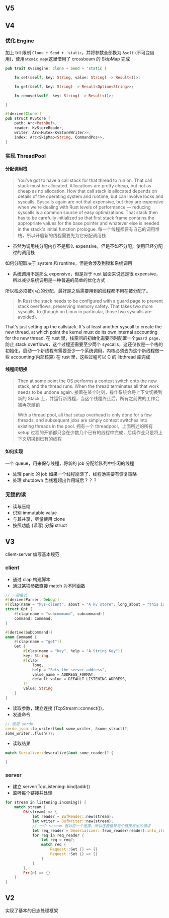 ## V5

## V4

### 优化 Engine

加上 trit 限制 `Clone + Send + 'static`，并将参数全部换为 `&self`
(不可变借用)，使用`atomic map`(这里借用了 crossbeam 的 SkipMap 完成

```rs
pub trait KvsEngine: Clone + Send + 'static {

    fn set(&self, key: String, value: String) -> Result<()>;

    fn get(&self, key: String) -> Result<Option<String>>;

    fn remove(&self, key: String) -> Result<()>;

}

#[derive(Clone)]
pub struct KvStore {
    path: Arc<PathBuf>,
    reader: KvStoreReader,
    writer: Arc<Mutex<KvStoreWriter>>,
    index: Arc<SkipMap<String, CommandPos>>,
}
```

### 实现 ThreadPool

#### 分配调用栈

> You've got to have a call stack for that thread to run on. That call stack
> must be allocated. Allocations are pretty cheap, but not as cheap as no
> allocation. How that call stack is allocated depends on details of the
> operating system and runtime, but can involve locks and syscalls. Syscalls
> again are not that expensive, but they are expensive when we're dealing with
> Rust levels of performance — reducing syscalls is a common source of easy
> optimizations. That stack then has to be carefully initialized so that first
> stack frame contains the appropriate values for the base pointer and whatever
> else is needed in the stack's initial function prologue.
> 每一个线程都要有自己的调用堆栈，所以开启新的线程需要先为它分配调用栈

- 虽然为调用栈分配内存不是那么 expensive，但是不如不分配，使用已经分配过的调用栈

如何分配取决于 system 和 runtime，但是会涉及到锁和系统调用

- 系统调用不是那么 expensive，但是对于 rust 层面来说还是很 expensive，所以减少系统调用是一种普遍的简单的优化方式

所以栈必须被小心的分配，最好是之后需要用到的线程都不用在被分配了。

> In Rust the stack needs to be configured with a guard page to prevent stack
> overflows, preserving memory safety. That takes two more syscalls, to (though
> on Linux in particular, those two syscalls are avoided).

That's just setting up the callstack. It's at least another syscall to create
the new thread, at which point the kernel must do its own internal accounting
for the new thread. 在 rust 里，栈空间的初始化需要同时配置一个`guard page`，防止 stack
overflows，这个过程还需要至少两个 syscalls，这还仅仅是一个栈的初始化，启动一个新线程有需要至少一个系统调用，内核必须去为这个新线程做一些
accounting(内部核算) 在 rust 里，这些过程可以 C 的 libthread 库完成

#### 线程间切换

> Then at some point the OS performs a context switch onto the new stack, and
> the thread runs. When the thread terminates all that work needs to be undone
> again. 接着在某个时刻，操作系统会将上下文切换到新的 Stack 上，并运行新线程，当这个线程终止后，所有之前做的工作会被再次撤销

> With a thread pool, all that setup overhead is only done for a few threads,
> and subsequent jobs are simply context switches into existing threads in the
> pool. 拥有一个 threadpool，上面所述的所有 setup 过程的开销都只会在少数几个已有的线程中完成，后续作业只是将上下文切换到已有的线程

#### 如何实现

一个 queue，用来保存线程，将新的 job 分配给队列中空闲的线程

- 处理 panic 的 job 如果一个线程崩溃了，线程池需要有恢复策略
- 处理 shutdown 当线程超出作用域后？？？

### 无锁的读

- 读与压缩
- 识别 immutable value
- 与其共享，尽量使用 clone
- 按照功能 (读写) 分解 struct

## V3

client-server 编写基本规范

### client

- 通过 clap 构建脚本
- 通过某项参数直接 match 为不同函数

```rust
// 一般格式
#[derive(Parser, Debug)]
#[clap(name = "kvs-client", about = "A kv store", long_about = "this is long about", author, version)]
struct Opt {
    #[clap(name = "subcommand", subcommand)]
    command: Command,
}

#[derive(SubCommand)]
enum Command {
    #[clap(name = "get")]
    Get {
        #[clap(name = "key", help = "A String Key")]
        key: String,
        #[clap(
            long,
            help = "Sets the server address",
            value_name = ADDRESS_FORMAT,
            default_value = DEFAULT_LISTENING_ADDRESS,
        )]
        value: String
    }
}
```

- 读取参数，建立连接 (TcpStream::connect())，
- 发送命令

```rust
// 使用 serde
serde_json::to_writer(&mut some_writer, &some_struct)?;
some_writer,.flush()?;
```

- 读取结果

```rust
match Serialize::deseralize(&mut some_reader)? {

}
```

### server

- 建立 server(TcpListening::bind(addr))
- 监听每个链接并处理

```rust
for stream in listening.incoming() {
    match stream {
        Ok(stream) => {
            let reader = BufReader::new(stream);
            let writer = BufWriter::new(stream);
            // 一个 stream 就对应一个连接，所以还要循环每个链接发出的请求
            let req_reader = Deserializer::from_reader(reader).into_iter::<>();
            for req in req_reader {
                let req = req?;
                match req {
                    Request::Get {} => {}
                    Request::Set {} => {}
                }
            }
        },
        Err(e) => {}
    }
}
```

## V2

实现了基本的日志处理框架
